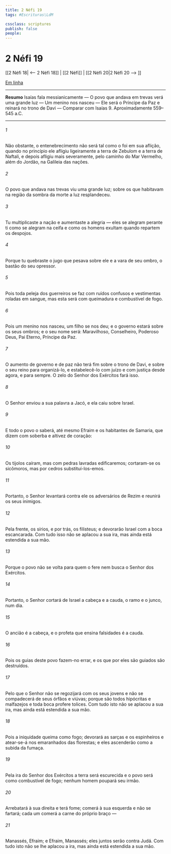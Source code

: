 ```yaml
---
title: 2 Néfi 19
tags: #Escrituras\LdM

cssclass: scriptures
publish: false
people:
---
```


# 2 Néfi 19
[[2 Néfi 18| <-- 2 Néfi 18]] | [[2 Néfi]] | [[2 Néfi 20|2 Néfi 20 --> ]]

[Em linha](https://churchofjesuschrist.org/study/scriptures/bofm/2-ne/19?lang=por)

---
__Resumo__
Isaías fala messianicamente — O povo que andava em trevas verá uma grande luz — Um menino nos nasceu — Ele será o Príncipe da Paz e reinará no trono de Davi — Comparar com Isaías 9. Aproximadamente 559–545 a.C.

---
###### 1 
Não obstante, o entenebrecimento não será tal como o foi em sua aflição, quando no princípio ele afligiu ligeiramente a terra de Zebulom e a terra de Naftali, e depois afligiu mais severamente, pelo caminho do Mar Vermelho, além do Jordão, na Galileia das nações.

###### 2 
O povo que andava nas trevas viu uma grande luz; sobre os que habitavam na região da sombra da morte a luz resplandeceu.

###### 3 
Tu multiplicaste a nação e aumentaste a alegria — eles se alegram perante ti como se alegram na ceifa e como os homens exultam quando repartem os despojos.

###### 4 
Porque tu quebraste o jugo que pesava sobre ele e a vara de seu ombro, o bastão do seu opressor.

###### 5 
Pois toda peleja dos guerreiros se faz com ruídos confusos e vestimentas roladas em sangue, mas esta será com queimadura e combustível de fogo.

###### 6 
Pois um menino nos nasceu, um filho se nos deu; e o governo estará sobre os seus ombros; e o seu nome será: Maravilhoso, Conselheiro, Poderoso Deus, Pai Eterno, Príncipe da Paz.

###### 7 
O aumento de governo e de paz não terá fim sobre o trono de Davi, e sobre o seu reino para organizá-lo, e estabelecê-lo com juízo e com justiça desde agora, e para sempre. O zelo do Senhor dos Exércitos fará isso.

###### 8 
O Senhor enviou a sua palavra a Jacó, e ela caiu sobre Israel.

###### 9 
E todo o povo o saberá, até mesmo Efraim e os habitantes de Samaria, que dizem com soberba e altivez de coração:

###### 10 
Os tijolos caíram, mas com pedras lavradas edificaremos; cortaram-se os sicômoros, mas por cedros substituí-los-emos.

###### 11 
Portanto, o Senhor levantará contra ele os adversários de Rezim e reunirá os seus inimigos.

###### 12 
Pela frente, os sírios, e por trás, os filisteus; e devorarão Israel com a boca escancarada. Com tudo isso não se aplacou a sua ira, mas ainda está estendida a sua mão.

###### 13 
Porque o povo não se volta para quem o fere nem busca o Senhor dos Exércitos.

###### 14 
Portanto, o Senhor cortará de Israel a cabeça e a cauda, o ramo e o junco, num dia.

###### 15 
O ancião é a cabeça, e o profeta que ensina falsidades é a cauda.

###### 16 
Pois os guias deste povo fazem-no errar, e os que por eles são guiados são destruídos.

###### 17 
Pelo que o Senhor não se regozijará com os seus jovens e não se compadecerá de seus órfãos e viúvas; porque são todos hipócritas e malfazejos e toda boca profere tolices. Com tudo isto não se aplacou a sua ira, mas ainda está estendida a sua mão.

###### 18 
Pois a iniquidade queima como fogo; devorará as sarças e os espinheiros e atear-se-á nos emaranhados das florestas; e eles ascenderão como a subida da fumaça.

###### 19 
Pela ira do Senhor dos Exércitos a terra será escurecida e o povo será como combustível de fogo; nenhum homem poupará seu irmão.

###### 20 
Arrebatará à sua direita e terá fome; comerá à sua esquerda e não se fartará; cada um comerá a carne do próprio braço —

###### 21 
Manassés, Efraim; e Efraim, Manassés; eles juntos serão contra Judá. Com tudo isto não se lhe aplacou a ira, mas ainda está estendida a sua mão.


